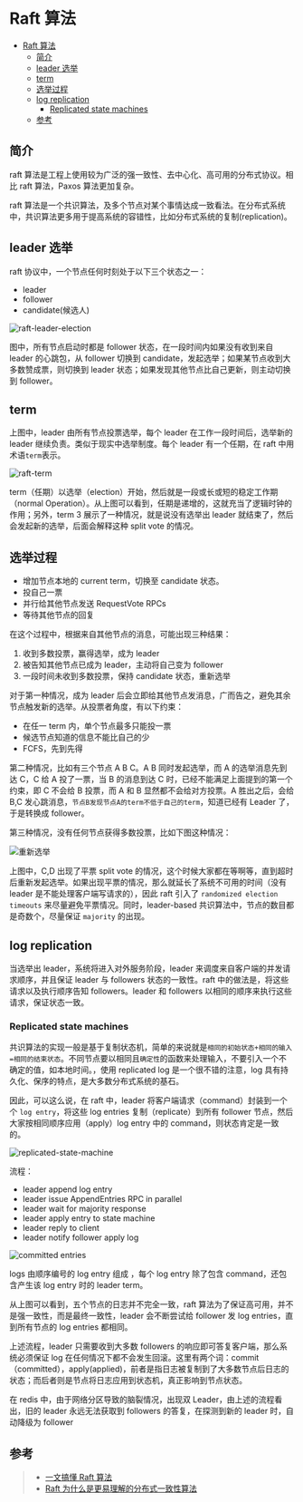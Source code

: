 # Raft 算法

- [Raft 算法](#raft-%e7%ae%97%e6%b3%95)
  - [简介](#%e7%ae%80%e4%bb%8b)
  - [leader 选举](#leader-%e9%80%89%e4%b8%be)
  - [term](#term)
  - [选举过程](#%e9%80%89%e4%b8%be%e8%bf%87%e7%a8%8b)
  - [log replication](#log-replication)
    - [Replicated state machines](#replicated-state-machines)
  - [参考](#%e5%8f%82%e8%80%83)

## 简介

raft 算法是工程上使用较为广泛的强一致性、去中心化、高可用的分布式协议。相比 raft 算法，Paxos 算法更加复杂。

raft 算法是一个共识算法，及多个节点对某个事情达成一致看法。在分布式系统中，共识算法更多用于提高系统的容错性，比如分布式系统的复制(replication)。

## leader 选举

raft 协议中，一个节点任何时刻处于以下三个状态之一：

- leader
- follower
- candidate(候选人)

![raft-leader-election](./img/raft-leader-election.png)

图中，所有节点启动时都是 follower 状态，在一段时间内如果没有收到来自 leader 的心跳包，从 follower 切换到 candidate，发起选举；如果某节点收到大多数赞成票，则切换到 leader 状态；如果发现其他节点比自己更新，则主动切换到 follower。

## term

上图中，leader 由所有节点投票选举，每个 leader 在工作一段时间后，选举新的 leader 继续负责。类似于现实中选举制度。每个 leader 有一个任期，在 raft 中用术语`term`表示。

![raft-term](./img/raft-term.png)

term（任期）以选举（election）开始，然后就是一段或长或短的稳定工作期（normal Operation）。从上图可以看到，任期是递增的，这就充当了逻辑时钟的作用；另外，term 3 展示了一种情况，就是说没有选举出 leader 就结束了，然后会发起新的选举，后面会解释这种 split vote 的情况。

## 选举过程

- 增加节点本地的 current term，切换至 candidate 状态。
- 投自己一票
- 并行给其他节点发送 RequestVote RPCs
- 等待其他节点的回复

在这个过程中，根据来自其他节点的消息，可能出现三种结果：

1. 收到多数投票，赢得选举，成为 leader
2. 被告知其他节点已成为 leader，主动将自己变为 follower
3. 一段时间未收到多数投票，保持 candidate 状态，重新选举

对于第一种情况，成为 leader 后会立即给其他节点发消息，广而告之，避免其余节点触发新的选举。从投票者角度，有以下约束：

- 在任一 term 内，单个节点最多只能投一票
- 候选节点知道的信息不能比自己的少
- FCFS，先到先得

第二种情况，比如有三个节点 A B C。A B 同时发起选举，而 A 的选举消息先到达 C，C 给 A 投了一票，当 B 的消息到达 C 时，已经不能满足上面提到的第一个约束，即 C 不会给 B 投票，而 A 和 B 显然都不会给对方投票。A 胜出之后，会给 B,C 发心跳消息，`节点B发现节点A的term不低于自己的term`，知道已经有 Leader 了，于是转换成 follower。

第三种情况，没有任何节点获得多数投票，比如下图这种情况：

![重新选举](./img/raft-重新选举.png)

上图中，C,D 出现了平票 split vote 的情况，这个时候大家都在等啊等，直到超时后重新发起选举。如果出现平票的情况，那么就延长了系统不可用的时间（没有 leader 是不能处理客户端写请求的），因此 raft 引入了 `randomized election timeouts` 来尽量避免平票情况。同时，leader-based 共识算法中，节点的数目都是奇数个，尽量保证 `majority` 的出现。

## log replication

当选举出 leader，系统将进入对外服务阶段，leader 来调度来自客户端的并发请求顺序，并且保证 leader 与 followers 状态的一致性。raft 中的做法是，将这些请求以及执行顺序告知 followers。leader 和 followers 以相同的顺序来执行这些请求，保证状态一致。

### Replicated state machines

共识算法的实现一般是基于复制状态机，简单的来说就是`相同的初始状态+相同的输入=相同的结束状态`。不同节点要以相同且`确定性`的函数来处理输入，不要引入一个不确定的值，如本地时间。，使用 replicated log 是一个很不错的注意，log 具有持久化、保序的特点，是大多数分布式系统的基石。

因此，可以这么说，在 raft 中，leader 将客户端请求（command）封装到一个个 `log entry`，将这些 log entries 复制（replicate）到所有 follower 节点，然后大家按相同顺序应用（apply）log entry 中的 command，则状态肯定是一致的。

![replicated-state-machine](./img/replicated-state-machine.png)

流程：

- leader append log entry
- leader issue AppendEntries RPC in parallel
- leader wait for majority response
- leader apply entry to state machine
- leader reply to client
- leader notify follower apply log

![committed entries](./img/raft-logEntry.png)

logs 由顺序编号的 log entry 组成 ，每个 log entry 除了包含 command，还包含产生该 log entry 时的 leader term。

从上图可以看到，五个节点的日志并不完全一致，raft 算法为了保证高可用，并不是强一致性，而是最终一致性，leader 会不断尝试给 follower 发 log entries，直到所有节点的 log entries 都相同。

上述流程，leader 只需要收到大多数 followers 的响应即可答复客户端，那么系统必须保证 log 在任何情况下都不会发生回滚。这里有两个词：commit（committed），apply(applied)，前者是指日志被复制到了大多数节点后日志的状态；而后者则是节点将日志应用到状态机，真正影响到节点状态。

在 redis 中，由于网络分区导致的脑裂情况，出现双 Leader，由上述的流程看出，旧的 leader 永远无法获取到 followers 的答复，在探测到新的 leader 时，自动降级为 follower

## 参考

> - [一文搞懂 Raft 算法](https://www.cnblogs.com/xybaby/p/10124083.html)
> - [Raft 为什么是更易理解的分布式一致性算法](https://www.cnblogs.com/mindwind/p/5231986.html)
